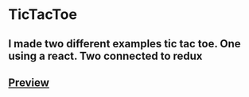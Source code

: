 # TicTacToe

## I made two different examples tic tac toe. One using a react. Two connected to redux

## [Preview]( https://vitalik-d.github.io/TicTacToe/)
